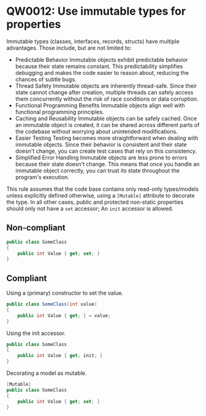 ﻿# QW0012: Use immutable types for properties

Immutable types (classes, interfaces, records, structs) have multiple advantages.
Those include, but are not limited to:
* Predictable Behavior
  Immutable objects exhibit predictable behavior because their state remains
  constant. This predictability simplifies debugging and makes the code easier
  to reason about, reducing the chances of subtle bugs.
* Thread Safety
  Immutable objects are inherently thread-safe. Since their state cannot change
  after creation, multiple threads can safely access them concurrently without
  the risk of race conditions or data corruption.
* Functional Programming Benefits
  Immutable objects align well with functional programming principles.
* Caching and Reusability
  Immutable objects can be safely cached. Once an immutable object is created,
  it can be shared across different parts of the codebase without worrying
  about unintended modifications.
* Easier Testing
  Testing becomes more straightforward when dealing with immutable objects.
  Since their behavior is consistent and their state doesn't change, you can
  create test cases that rely on this consistency.
* Simplified Error Handling
  Immutable objects are less prone to errors because their state doesn't
  change. This means that once you handle an immutable object correctly, you
  can trust its state throughout the program's execution.

This rule assumes that the code base contains only read-only types/models
unless explicitly defined otherwise, using a `[Mutable]` attribute to decorate
the type. In all other cases, public and protected non-static properties should
only not have a `set` accessor; An `init` accessor is allowed.

## Non-compliant
``` C#
public class SomeClass
{
    public int Value { get; set; }
}
```

## Compliant
Using a (primary) constructor to set the value.
``` C#
public class SomeClass(int value)
{
    public int Value { get; } = value;
}
```

Using the init accessor.
``` C#
public class SomeClass
{
    public int Value { get; init; }
}
```

Decorating a model as mutable.
``` C#
[Mutable]
public class SomeClass
{
    public int Value { get; set; }
}
```

